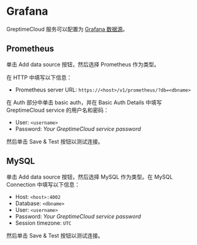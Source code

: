# Grafana

GreptimeCloud 服务可以配置为 [Grafana 数据源](https://grafana.com/docs/grafana/latest/datasources/add-a-data-source/)。

## Prometheus

单击 Add data source 按钮，然后选择 Prometheus 作为类型。

在 HTTP 中填写以下信息：

- Prometheus server URL: `https://<host>/v1/prometheus/?db=<dbname>`

在 Auth 部分中单击 basic auth，并在 Basic Auth Details 中填写 GreptimeCloud service 的用户名和密码：

- User: `<username>`
- Password: *Your GreptimeCloud service password*

然后单击 Save & Test 按钮以测试连接。

## MySQL

单击 Add data source 按钮，然后选择 MySQL 作为类型。在 MySQL Connection 中填写以下信息：

- Host: `<host>:4002`
- Database: `<dbname>`
- User: `<username>`
- Password: *Your GreptimeCloud service password*
- Session timezone: `UTC`

然后单击 Save & Test 按钮以测试连接。
